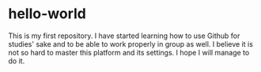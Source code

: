 # hello-world
This is my first repository.
I have started learning how to use Github for studies' sake and to be able to work properly in group as well.
I believe it is not so hard to master this platform and its settings.
I hope I will manage to do it.
